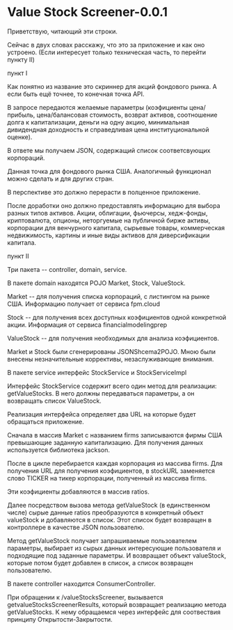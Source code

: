 # Value Stock Screener-0.0.1

Приветствую, читающий эти строки. 

Сейчас в двух словах расскажу, что это за приложение и как оно устроено. 
(Если интересует только техническая часть, то перейти пункту II)


пункт I

Как понятно из название это скриннер для акций фондового рынка. А если быть ещё точнее, то конечная точка API.

В запросе передаются желаемые параметры (коэфициенты цена/прибыль, цена/балансовая стоимость, возврат активов,
соотношение долга к капитализации, деньги на одну акцию, 
минимальная дивидендная доходность и справедливая цена институциональной оценке).

В ответе мы получаем JSON, содержащий список соответсвующих корпораций. 

Данная точка для фондового рынка США. Аналогичный функционал можно сделать и для других стран. 

В перспективе это должно перерасти в полценное приложение.

После доработки оно должно предоставлять информацию для выбора разных типов активов. 
Акции, облигации, фьючерсы, хедж-фонды, криптовалюта, опционы, неторгуемые на публичной бирже активы, 
корпорации для венчурного капитала, сырьевые товары, коммерческая недвижимость, 
картины и иные виды активов для диверсификации капитала. 


пункт II

Три пакета -- controller, domain, service. 

В пакете domain находятся POJO Market, Stock, ValueStock.

Market -- для получения списка корпораций, с листингом на рынке США. Информацию получает от сервиса fpm.cloud

Stock -- для получения всех доступных коэфициентов одной конкретной акции. Информация от сервиса financialmodelingprep

ValueStock -- для получения необходимых для анализа коэфициентов.

Market и Stock были сгенерированы JSONShcema2POJO. Мною были внесены незначительные коррективы, незаслуживающие внимания. 



В пакете service интерфейс StockService и StockServiceImpl

Интерфейс StockService  содержит всего один метод для реализации: getValueStocks. В него должны передаваться параметры,
 а он возвращать список ValueStock.

Реализация интерфейса определяет два URL на которые будет обращаться приложение. 

Сначала в массив Market с названием firms записываются фирмы США превышающие заданную капитализацию.
 Для получения данных используется библиотека jackson.

После в цикле перебирается каждая корпорация из массива firms.
Для получения URL для получения коэфициентов, в stockURL заменяется слово TICKER на тикер корпорации,
 полученный из массива firms.

Эти коэфициенты добавляются в массив ratios.

Далее посредством вызова метода getValueStock (в единственном числе)
сырые данные ratios преобразуются в конкретный объект valueStock и добавляются в список.
 Этот список будет возвращен в контроллере в качестве JSON пользователю.

Метод getValueStock получает запрашиваемые пользователем параметры,
 выбирает из сырых данных интересующие пользователя и подходящие под заданные параметры.
  И возвращает объект valueStock, которые потом будет добавлен в список, а список возвращен пользователю.


В пакете controller находится ConsumerController. 

При обращении к /valueStocksScreener, вызывается getvalueStocksScreenerResults, который возвращает реализацию метода 
getValueStocks. К нему обращаемся через интерфейс для соотвествия принципу Открытости-Закрытости. 












